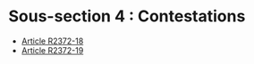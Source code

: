 # Sous-section 4 : Contestations &#13;
&#13;


* [Article R2372-18](./LEGIARTI000019719788.md)
* [Article R2372-19](./LEGIARTI000019719785.md)
